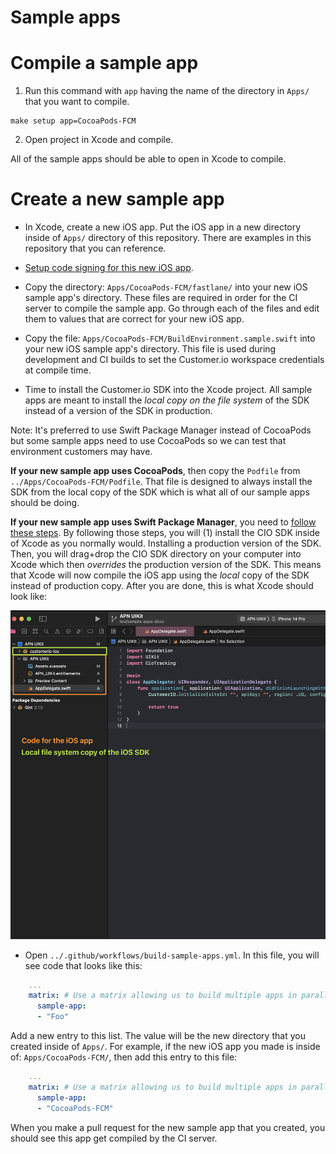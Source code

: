 # Sample apps 

# Compile a sample app

1. Run this command with `app` having the name of the directory in `Apps/` that you want to compile.  
```
make setup app=CocoaPods-FCM
```

2. Open project in Xcode and compile. 


All of the sample apps should be able to open in Xcode to compile. 

# Create a new sample app 

* In Xcode, create a new iOS app. Put the iOS app in a new directory inside of `Apps/` directory of this repository. There are examples in this repository that you can reference. 

* [Setup code signing for this new iOS app](https://github.com/customerio/apple-code-signing#creating-a-new-ios-app). 

* Copy the directory: `Apps/CocoaPods-FCM/fastlane/` into your new iOS sample app's directory. These files are required in order for the CI server to compile the sample app. Go through each of the files and edit them to values that are correct for your new iOS app. 

* Copy the file: `Apps/CocoaPods-FCM/BuildEnvironment.sample.swift` into your new iOS sample app's directory. This file is used during development and CI builds to set the Customer.io workspace credentials at compile time. 

* Time to install the Customer.io SDK into the Xcode project. All sample apps are meant to install the *local copy on the file system* of the SDK instead of a version of the SDK in production. 

Note: It's preferred to use Swift Package Manager instead of CocoaPods but some sample apps need to use CocoaPods so we can test that environment customers may have. 

**If your new sample app uses CocoaPods**, then copy the `Podfile` from `../Apps/CocoaPods-FCM/Podfile`. That file is designed to always install the SDK from the local copy of the SDK which is what all of our sample apps should be doing. 

**If your new sample app uses Swift Package Manager**, you need to [follow these steps](https://developer.apple.com/documentation/xcode/editing-a-package-dependency-as-a-local-package#Overview). By following those steps, you will (1) install the CIO SDK inside of Xcode as you normally would. Installing a production version of the SDK. Then, you will drag+drop the CIO SDK directory on your computer into Xcode which then *overrides* the production version of the SDK. This means that Xcode will now compile the iOS app using the *local* copy of the SDK instead of production copy. After you are done, this is what Xcode should look like: 

![customer.io ios sdk source code directory should be added to project explorer](../docs/img/xcode_view_spm_localsdk.png)

* Open `../.github/workflows/build-sample-apps.yml`. In this file, you will see code that looks like this:

```yml
    ...
    matrix: # Use a matrix allowing us to build multiple apps in parallel. Just add an entry to the matrix and it will build! 
      sample-app: 
      - "Foo"
```

Add a new entry to this list. The value will be the new directory that you created inside of `Apps/`. For example, if the new iOS app you made is inside of: `Apps/CocoaPods-FCM/`, then add this entry to this file:

```yml
    ...
    matrix: # Use a matrix allowing us to build multiple apps in parallel. Just add an entry to the matrix and it will build! 
      sample-app: 
      - "CocoaPods-FCM"
```

When you make a pull request for the new sample app that you created, you should see this app get compiled by the CI server. 


